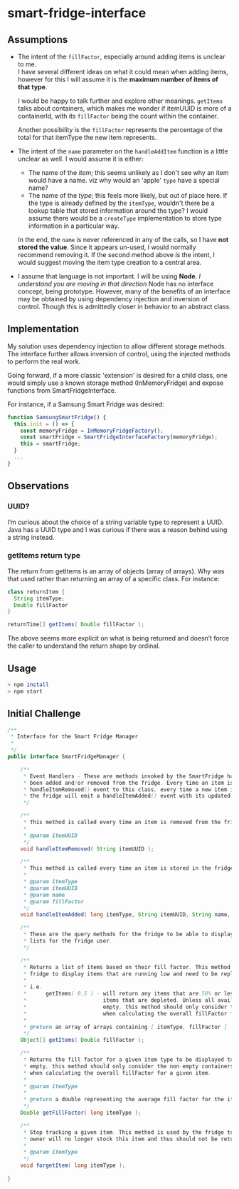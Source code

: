 # smart-fridge-interface

## Assumptions

* The intent of the `fillFactor`, especially around adding items is unclear to me.  
I have several different ideas on what it could mean when adding items, however for this I will assume it is the **maximum number of items of that type**.

  I would be happy to talk further and explore other meanings.  `getItems` talks about containers, which makes me wonder if itemUUID is more of a containerId, with its `fillFactor` being the count within the container.  
  
  Another possibility is the `fillFactor` represents the percentage of the total for that itemType the new item represents.

* The intent of the `name` parameter on the `handleAddItem` function is a little unclear as well.  I would assume it is either:
  * The name of the *item*; this seems unlikely as I don't see why an item would have a name. viz why would an 'apple' `type` have a special name?
  * The name of the *type*; this feels more likely, but out of place here. If the type is already defined by the `itemType`, wouldn't there be a lookup table that stored information around the type?  I would assume there would be a `createType` implementation to store type information in a particular way.

  In the end, the `name` is never referenced in any of the calls, so I have **not stored the value**.  Since it appears un-used, I would normally recommend removing it.  If the second method above *is* the intent, I would suggest moving the item type creation to a central area.

* I assume that language is not important.  I will be using **Node**.  *I understand you are moving in that direction*  Node has no interface concept, being prototype.  However, many of the benefits of an interface may be obtained by using dependency injection and inversion of control.  Though this is admittedly closer in behavior to an abstract class.

## Implementation
My solution uses dependency injection to allow different storage methods.  The interface further allows inversion of control, using the injected methods to perform the real work.  

Going forward, if a more classic 'extension' is desired for a child class, one would simply use a known storage method (InMemoryFridge) and expose functions from SmartFridgeInterface.

For instance, if a Samsung Smart Fridge was desired:

```javascript
function SamsungSmartFridge() {
  this.init = () => {
    const memoryFridge = InMemoryFridgeFactory();
    const smartFridge = SmartFridgeInterfaceFactory(memoryFridge);
    this = smartFridge;
  }
  ...
}
```

## Observations

### UUID?
I’m curious about the choice of a string variable type to represent a UUID.  Java has a UUID type and I was curious if there was a reason behind using a string instead.

### getItems return type
The return from getItems is an array of objects (array of arrays).  Why was that used rather than returning an array of a specific class.  For instance:
```java
class returnItem {
  String itemType;
  Double fillFactor
}

returnTime[] getItems( Double fillFactor );
```
The above seems more explicit on what is being returned and doesn’t force the caller to understand the return shape by ordinal.

## Usage
```bash
> npm install
> npm start
```

## Initial Challenge
```java
/**
 * Interface for the Smart Fridge Manager
 *
 */
public interface SmartFridgeManager {

    /**
     * Event Handlers - These are methods invoked by the SmartFridge hardware to send notification of items that have
     * been added and/or removed from the fridge. Every time an item is removed by the fridge user, it will emit a
     * handleItemRemoved() event to this class, every time a new item is added or a previously removed item is re-inserted,
     * the fridge will emit a handleItemAdded() event with its updated fillFactor.
     */

    /**
     * This method is called every time an item is removed from the fridge
     *
     * @param itemUUID
     */
    void handleItemRemoved( String itemUUID );

    /**
     * This method is called every time an item is stored in the fridge
     *
     * @param itemType
     * @param itemUUID
     * @param name
     * @param fillFactor
     */
    void handleItemAdded( long itemType, String itemUUID, String name, Double fillFactor );

    /**
     * These are the query methods for the fridge to be able to display alerts and create shopping
     * lists for the fridge user.
     */ 

    /**
     * Returns a list of items based on their fill factor. This method is used by the
     * fridge to display items that are running low and need to be replenished.
     *
     * i.e.
     *      getItems( 0.5 ) - will return any items that are 50% or less full, including
     *                        items that are depleted. Unless all available containers are
     *                        empty, this method should only consider the non-empty containers
     *                        when calculating the overall fillFactor for a given item.
     *
     * @return an array of arrays containing [ itemType, fillFactor ]
     */
    Object[] getItems( Double fillFactor );

    /**
     * Returns the fill factor for a given item type to be displayed to the owner. Unless all available containers are
     * empty, this method should only consider the non-empty containers
     * when calculating the overall fillFactor for a given item.
     *
     * @param itemType
     *
     * @return a double representing the average fill factor for the item type
     */
    Double getFillFactor( long itemType );

    /**
     * Stop tracking a given item. This method is used by the fridge to signal that its
     * owner will no longer stock this item and thus should not be returned from #getItems()
     *
     * @param itemType
     */
    void forgetItem( long itemType );
    
}
```

